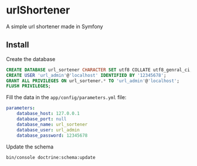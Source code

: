 # urlShortener

A simple url shortener made in Symfony

## Install

Create the database

```sql
CREATE DATABASE url_sortener CHARACTER SET utf8 COLLATE utf8_genral_ci;
CREATE USER 'url_admin'@'localhost' IDENTIFIED BY '12345678';
GRANT ALL PRIVILEGES ON url_sortener.* TO 'url_admin'@'localhost';
FLUSH PRIVILEGES;
```

Fill the data in the `app/config/parameters.yml` file:

```yaml
parameters:
    database_host: 127.0.0.1
    database_port: null
    database_name: url_sortener
    database_user: url_admin
    database_password: 12345678
```

Update the schema

```bash
bin/console doctrine:schema:update
```
